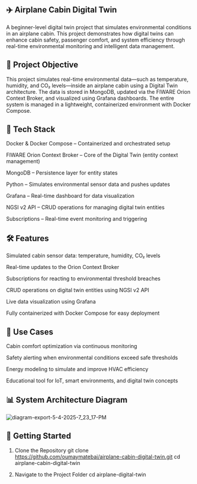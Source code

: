 ✈️ Airplane Cabin Digital Twin
-
A beginner-level digital twin project that simulates environmental conditions in an airplane cabin. This project demonstrates how digital twins can enhance cabin safety, passenger comfort, and system efficiency through real-time environmental monitoring and intelligent data management.

🎯 Project Objective
-
This project simulates real-time environmental data—such as temperature, humidity, and CO₂ levels—inside an airplane cabin using a Digital Twin architecture. The data is stored in MongoDB, updated via the FIWARE Orion Context Broker, and visualized using Grafana dashboards. The entire system is managed in a lightweight, containerized environment with Docker Compose.

🧰 Tech Stack
-
Docker & Docker Compose – Containerized and orchestrated setup

FIWARE Orion Context Broker – Core of the Digital Twin (entity context management)

MongoDB – Persistence layer for entity states

Python – Simulates environmental sensor data and pushes updates

Grafana – Real-time dashboard for data visualization

NGSI v2 API – CRUD operations for managing digital twin entities

Subscriptions – Real-time event monitoring and triggering

🛠️ Features
-
Simulated cabin sensor data: temperature, humidity, CO₂ levels

Real-time updates to the Orion Context Broker

Subscriptions for reacting to environmental threshold breaches

CRUD operations on digital twin entities using NGSI v2 API

Live data visualization using Grafana

Fully containerized with Docker Compose for easy deployment

🧪 Use Cases
-
Cabin comfort optimization via continuous monitoring

Safety alerting when environmental conditions exceed safe thresholds

Energy modeling to simulate and improve HVAC efficiency

Educational tool for IoT, smart environments, and digital twin concepts

📊 System Architecture Diagram
-

![diagram-export-5-4-2025-7_23_17-PM](https://github.com/user-attachments/assets/fb952ea4-818e-458e-9200-bf62523453c4)


🚀 Getting Started
-

1. Clone the Repository
git clone https://github.com/oumaymatebai/airplane-cabin-digital-twin.git
cd airplane-cabin-digital-twin

2. Navigate to the Project Folder
cd airplane-digital-twin
